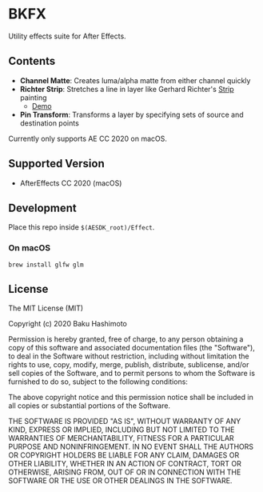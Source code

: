 # BKFX

Utility effects suite for After Effects.

## Contents

- **Channel Matte**: Creates luma/alpha matte from either channel quickly
- **Richter Strip**: Stretches a line in layer like Gerhard Richter's [Strip](https://www.gerhard-richter.com/en/art/paintings/abstracts/strips-93) painting
  - [Demo](https://twitter.com/_baku89/status/1333261472839831553)
- **Pin Transform**: Transforms a layer by specifying sets of source and destination points

Currently only supports AE CC 2020 on macOS.

## Supported Version

- AfterEffects CC 2020 (macOS)

## Development

Place this repo inside `$(AESDK_root)/Effect`.

### On macOS

```
brew install glfw glm
```

## License

The MIT License (MIT)

Copyright (c) 2020 Baku Hashimoto

Permission is hereby granted, free of charge, to any person obtaining a copy
of this software and associated documentation files (the "Software"), to deal
in the Software without restriction, including without limitation the rights
to use, copy, modify, merge, publish, distribute, sublicense, and/or sell
copies of the Software, and to permit persons to whom the Software is
furnished to do so, subject to the following conditions:

The above copyright notice and this permission notice shall be included in all
copies or substantial portions of the Software.

THE SOFTWARE IS PROVIDED "AS IS", WITHOUT WARRANTY OF ANY KIND, EXPRESS OR
IMPLIED, INCLUDING BUT NOT LIMITED TO THE WARRANTIES OF MERCHANTABILITY,
FITNESS FOR A PARTICULAR PURPOSE AND NONINFRINGEMENT. IN NO EVENT SHALL THE
AUTHORS OR COPYRIGHT HOLDERS BE LIABLE FOR ANY CLAIM, DAMAGES OR OTHER
LIABILITY, WHETHER IN AN ACTION OF CONTRACT, TORT OR OTHERWISE, ARISING FROM,
OUT OF OR IN CONNECTION WITH THE SOFTWARE OR THE USE OR OTHER DEALINGS IN THE
SOFTWARE.
